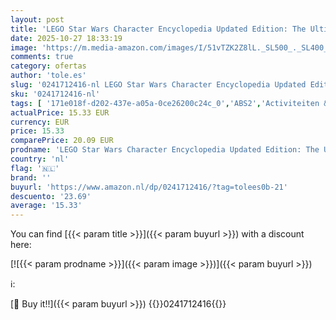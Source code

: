 ```yaml
---
layout: post
title: 'LEGO Star Wars Character Encyclopedia Updated Edition: The Ultimate Guide to the Best 200 Minifigures from the LEGO Star Wars Galaxy; Comes with Exclusive Emperor Palpatine Minifigure'
date: 2025-10-27 18:33:19
image: 'https://m.media-amazon.com/images/I/51vTZK2Z8lL._SL500_._SL400_.jpg'
comments: true
category: ofertas
author: 'tole.es'
slug: '0241712416-nl LEGO Star Wars Character Encyclopedia Updated Edition: The...'
sku: '0241712416-nl'
tags: [ '171e018f-d202-437e-a05a-0ce26200c24c_0','ABS2','Activiteiten & spelletjes voor kinderen','Arborist Merchandising Root','Boeken','Engelstalige boeken','Featured Categories','Kinderboeken','Kinderboeken over podiumkunsten','Kunst & muziek voor kinderen','Literatuur & fictie voor kinderen','Naslagwerken voor kinderen','Onderwijs & referentie voor kinderen','Sciencefiction & fantasy voor kinderen','Sciencefiction voor kinderen','Self Service','Special Features Stores','🇳🇱', ]
actualPrice: 15.33 EUR
currency: EUR
price: 15.33
comparePrice: 20.09 EUR
prodname: 'LEGO Star Wars Character Encyclopedia Updated Edition: The Ultimate Guide to the Best 200 Minifigures from the LEGO Star Wars Galaxy; Comes with Exclusive Emperor Palpatine Minifigure'
country: 'nl'
flag: '🇳🇱'
brand: ''
buyurl: 'https://www.amazon.nl/dp/0241712416/?tag=tolees0b-21'
descuento: '23.69'
average: '15.33'
---
```


You can find [{{< param title >}}]({{< param buyurl >}}) with a discount here:

[![{{< param prodname >}}]({{< param image >}})]({{< param buyurl >}})

ℹ️:


[🛒 Buy it!!]({{< param buyurl >}})
{{<world>}}0241712416{{</world>}}
